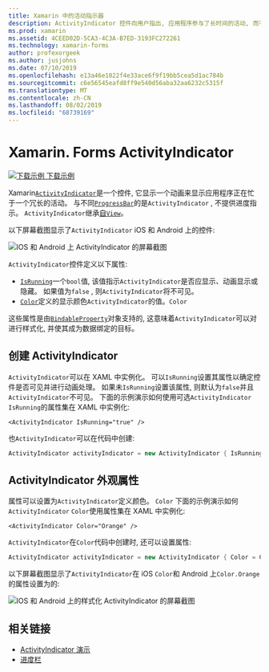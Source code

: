 ```yaml
---
title: Xamarin 中的活动指示器
description: ActivityIndicator 控件向用户指出, 应用程序参与了长时间的活动, 而不提供任何进度指示。 本文介绍如何使用 XAML 和代码中的 ActivityIndicator。
ms.prod: xamarin
ms.assetid: 4CEED02D-5CA3-4C3A-B7ED-3193FC272261
ms.technology: xamarin-forms
author: profexorgeek
ms.author: jusjohns
ms.date: 07/10/2019
ms.openlocfilehash: e13a46e1022f4e33ace6f9f19bb5cea5d1ac784b
ms.sourcegitcommit: c6e56545eafd8ff9e540d56aba32aa6232c5315f
ms.translationtype: MT
ms.contentlocale: zh-CN
ms.lasthandoff: 08/02/2019
ms.locfileid: "68739169"
---
```

# <a name="xamarinforms-activityindicator"></a>Xamarin. Forms ActivityIndicator
[![下载示例](~/media/shared/download.png) 下载示例](https://docs.microsoft.com/samples/xamarin/xamarin-forms-samples/userinterface-activityindicatordemos/)

Xamarin[`ActivityIndicator`](xref:Xamarin.Forms.ActivityIndicator)是一个控件, 它显示一个动画来显示应用程序正在忙于一个冗长的活动。 与不同[`ProgressBar`](xref:Xamarin.Forms.ProgressBar)的是`ActivityIndicator` , 不提供进度指示。 `ActivityIndicator`继承[自`View`](xref:Xamarin.Forms.View)。

以下屏幕截图显示了`ActivityIndicator` iOS 和 Android 上的控件:

![IOS 和 Android 上 ActivityIndicator 的屏幕截图](activityindicator-images/activityindicators-default.png "IOS 和 Android 上 ActivityIndicator 的屏幕截图")

`ActivityIndicator`控件定义以下属性:

* [`IsRunning`](xref:Xamarin.Forms.ActivityIndicator.IsRunning)一个`bool`值, 该值指示`ActivityIndicator`是否应显示、动画显示或隐藏。 如果值为`false` , 则`ActivityIndicator`将不可见。
* [`Color`](xref:Xamarin.Forms.ActivityIndicator.Color)定义的显示颜色`ActivityIndicator`的值。`Color`

这些属性是由[`BindableProperty`](xref:Xamarin.Forms.BindableProperty)对象支持的, 这意味着`ActivityIndicator`可以对进行样式化, 并使其成为数据绑定的目标。

## <a name="create-an-activityindicator"></a>创建 ActivityIndicator

`ActivityIndicator`可以在 XAML 中实例化。 可以`IsRunning`设置其属性以确定控件是否可见并进行动画处理。 如果未`IsRunning`设置该属性, 则默认为`false`并且`ActivityIndicator`不可见。 下面的示例演示如何使用可选`ActivityIndicator` `IsRunning`的属性集在 XAML 中实例化:

```xaml
<ActivityIndicator IsRunning="true" />
```

也`ActivityIndicator`可以在代码中创建:

```csharp
ActivityIndicator activityIndicator = new ActivityIndicator { IsRunning = true };
```

## <a name="activityindicator-appearance-properties"></a>ActivityIndicator 外观属性

属性可以设置为`ActivityIndicator`定义颜色。 `Color` 下面的示例演示如何`ActivityIndicator` `Color`使用属性集在 XAML 中实例化:

```xaml
<ActivityIndicator Color="Orange" />
```

`ActivityIndicator`在`Color`代码中创建时, 还可以设置属性:

```csharp
ActivityIndicator activityIndicator = new ActivityIndicator { Color = Color.Orange };
```

以下屏幕截图显示了`ActivityIndicator`在 iOS `Color`和 Android 上`Color.Orange`的属性设置为的:

![IOS 和 Android 上的样式化 ActivityIndicator 的屏幕截图](activityindicator-images/activityindicators-styled.png "IOS 和 Android 上的样式化 ActivityIndicator 的屏幕截图")

## <a name="related-links"></a>相关链接

* [ActivityIndicator 演示](https://docs.microsoft.com/samples/xamarin/xamarin-forms-samples/userinterface-activityindicatordemos/)
* [进度栏](~/xamarin-forms/user-interface/progressbar.md)
